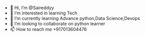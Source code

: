- 👋 Hi, I’m @Saireddyy
- 👀 I’m interested in learning Tech
- 🌱 I’m currently learning Advance python,Data Science,Devops
- 💞️ I’m looking to collaborate on python learner
- 📫 How to reach me +917013604476

<!---
Saireddyy/Saireddyy is a ✨ special ✨ repository because its `README.md` (this file) appears on your GitHub profile.
You can click the Preview link to take a look at your changes.
--->
